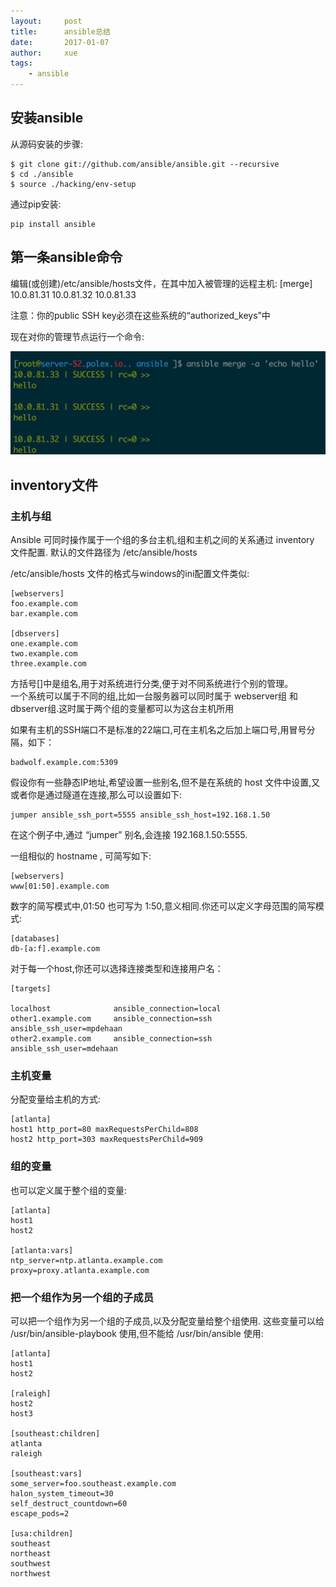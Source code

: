 ```yaml
---
layout:     post
title:      ansible总结
date:       2017-01-07
author:     xue
tags:
    - ansible
---
```


## 安装ansible

从源码安装的步骤:

```
$ git clone git://github.com/ansible/ansible.git --recursive
$ cd ./ansible
$ source ./hacking/env-setup
```

通过pip安装:

```
pip install ansible
```

## 第一条ansible命令

编辑(或创建)/etc/ansible/hosts文件，在其中加入被管理的远程主机:
[merge]
10.0.81.31
10.0.81.32
10.0.81.33

注意：你的public SSH key必须在这些系统的“authorized_keys”中

现在对你的管理节点运行一个命令:

![](/img/ansible/ansible-first-command.png)

## inventory文件

### 主机与组
Ansible 可同时操作属于一个组的多台主机,组和主机之间的关系通过 inventory 文件配置. 默认的文件路径为 /etc/ansible/hosts

/etc/ansible/hosts 文件的格式与windows的ini配置文件类似:
 
```
[webservers]
foo.example.com
bar.example.com

[dbservers]
one.example.com
two.example.com
three.example.com
```

方括号[]中是组名,用于对系统进行分类,便于对不同系统进行个别的管理。  
一个系统可以属于不同的组,比如一台服务器可以同时属于 webserver组 和 dbserver组.这时属于两个组的变量都可以为这台主机所用

如果有主机的SSH端口不是标准的22端口,可在主机名之后加上端口号,用冒号分隔，如下：

```
badwolf.example.com:5309
```

假设你有一些静态IP地址,希望设置一些别名,但不是在系统的 host 文件中设置,又或者你是通过隧道在连接,那么可以设置如下:

```
jumper ansible_ssh_port=5555 ansible_ssh_host=192.168.1.50
```
在这个例子中,通过 “jumper” 别名,会连接 192.168.1.50:5555.

一组相似的 hostname , 可简写如下:

```
[webservers]
www[01:50].example.com
```
数字的简写模式中,01:50 也可写为 1:50,意义相同.你还可以定义字母范围的简写模式:

```
[databases]
db-[a:f].example.com
```
对于每一个host,你还可以选择连接类型和连接用户名：

```
[targets]

localhost              ansible_connection=local
other1.example.com     ansible_connection=ssh        ansible_ssh_user=mpdehaan
other2.example.com     ansible_connection=ssh        ansible_ssh_user=mdehaan    
```
### 主机变量
分配变量给主机的方式:

```
[atlanta]
host1 http_port=80 maxRequestsPerChild=808
host2 http_port=303 maxRequestsPerChild=909
```
### 组的变量
也可以定义属于整个组的变量:

```
[atlanta]
host1
host2

[atlanta:vars]
ntp_server=ntp.atlanta.example.com
proxy=proxy.atlanta.example.com
```
### 把一个组作为另一个组的子成员
可以把一个组作为另一个组的子成员,以及分配变量给整个组使用. 这些变量可以给 /usr/bin/ansible-playbook 使用,但不能给 /usr/bin/ansible 使用:

```
[atlanta]
host1
host2

[raleigh]
host2
host3

[southeast:children]
atlanta
raleigh

[southeast:vars]
some_server=foo.southeast.example.com
halon_system_timeout=30
self_destruct_countdown=60
escape_pods=2

[usa:children]
southeast
northeast
southwest
northwest
```